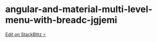 # angular-and-material-multi-level-menu-with-breadc-jgjemi

[Edit on StackBlitz ⚡️](https://stackblitz.com/edit/angular-and-material-multi-level-menu-with-breadc-jgjemi)